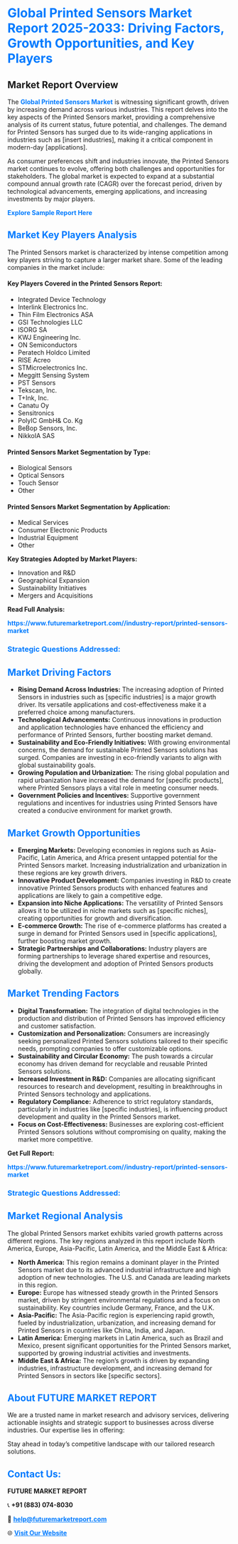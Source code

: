 <h1 style="color: #007BFF;">Global Printed Sensors Market Report 2025-2033: Driving Factors, Growth Opportunities, and Key Players</h1>

<section id="overview">
<h2>Market Report Overview</h2>
<p>The <a href="https://www.futuremarketreport.com//industry-report/printed-sensors-market" style="color: #007BFF; text-decoration: none;"><strong>Global Printed Sensors Market</strong></a> is witnessing significant growth, driven by increasing demand across various industries. This report delves into the key aspects of the Printed Sensors market, providing a comprehensive analysis of its current status, future potential, and challenges. The demand for Printed Sensors has surged due to its wide-ranging applications in industries such as [insert industries], making it a critical component in modern-day [applications].</p>
<p>As consumer preferences shift and industries innovate, the Printed Sensors market continues to evolve, offering both challenges and opportunities for stakeholders. The global market is expected to expand at a substantial compound annual growth rate (CAGR) over the forecast period, driven by technological advancements, emerging applications, and increasing investments by major players.</p>
</section>

<section id="overview">
<p><a href="https://www.futuremarketreport.com//request-sample/reportId=86009" style="color: #007BFF; text-decoration: none;"><strong>Explore Sample Report Here</strong></a></p>
</section>

<section id="key-players">
<h2 style="color: #007BFF;">Market Key Players Analysis</h2>
<p>The Printed Sensors market is characterized by intense competition among key players striving to capture a larger market share. Some of the leading companies in the market include:</p>
<h4>Key Players Covered in the Printed Sensors Report:</h4>
<ul><li>Integrated Device Technology</li><li>Interlink Electronics Inc.</li><li>Thin Film Electronics ASA</li><li>GSI Technologies LLC</li><li>ISORG SA</li><li>KWJ Engineering Inc.</li><li>ON Semiconductors</li><li>Peratech Holdco Limited</li><li>RISE Acreo</li><li>STMicroelectronics Inc.</li><li>Meggitt Sensing System</li><li>PST Sensors</li><li>Tekscan, Inc.</li><li>T+Ink, Inc.</li><li>Canatu Oy</li><li>Sensitronics</li><li>PolyIC GmbH&amp; Co. Kg</li><li>BeBop Sensors, Inc.</li><li>NikkoIA SAS</li></ul>
<h4>Printed Sensors Market Segmentation by Type:</h4>
<ul><li>Biological Sensors</li><li>Optical Sensors</li><li>Touch Sensor</li><li>Other</li></ul>

<h4>Printed Sensors Market Segmentation by Application:</h4>
<ul><li>Medical Services</li><li>Consumer Electronic Products</li><li>Industrial Equipment</li><li>Other</li></ul>
<p><strong>Key Strategies Adopted by Market Players:</strong></p>
<ul>
<li>Innovation and R&D</li>
<li>Geographical Expansion</li>
<li>Sustainability Initiatives</li>
<li>Mergers and Acquisitions</li>
</ul>
</section>

<section>
<p><strong>Read Full Analysis: </strong></p><a href="https://www.futuremarketreport.com//industry-report/printed-sensors-market" style="color: #007BFF; text-decoration: none;"><strong>https://www.futuremarketreport.com//industry-report/printed-sensors-market</strong></a>
<h3 style="color: #007BFF;">Strategic Questions Addressed:</h3>
</section>

<section id="driving-factors">
<h2 style="color: #007BFF;">Market Driving Factors</h2>
<ul>
<li><strong>Rising Demand Across Industries:</strong> The increasing adoption of Printed Sensors in industries such as [specific industries] is a major growth driver. Its versatile applications and cost-effectiveness make it a preferred choice among manufacturers.</li>
<li><strong>Technological Advancements:</strong> Continuous innovations in production and application technologies have enhanced the efficiency and performance of Printed Sensors, further boosting market demand.</li>
<li><strong>Sustainability and Eco-Friendly Initiatives:</strong> With growing environmental concerns, the demand for sustainable Printed Sensors solutions has surged. Companies are investing in eco-friendly variants to align with global sustainability goals.</li>
<li><strong>Growing Population and Urbanization:</strong> The rising global population and rapid urbanization have increased the demand for [specific products], where Printed Sensors plays a vital role in meeting consumer needs.</li>
<li><strong>Government Policies and Incentives:</strong> Supportive government regulations and incentives for industries using Printed Sensors have created a conducive environment for market growth.</li>
</ul>
</section>

<section id="growth-opportunities">
<h2 style="color: #007BFF;">Market Growth Opportunities</h2>
<ul>
<li><strong>Emerging Markets:</strong> Developing economies in regions such as Asia-Pacific, Latin America, and Africa present untapped potential for the Printed Sensors market. Increasing industrialization and urbanization in these regions are key growth drivers.</li>
<li><strong>Innovative Product Development:</strong> Companies investing in R&D to create innovative Printed Sensors products with enhanced features and applications are likely to gain a competitive edge.</li>
<li><strong>Expansion into Niche Applications:</strong> The versatility of Printed Sensors allows it to be utilized in niche markets such as [specific niches], creating opportunities for growth and diversification.</li>
<li><strong>E-commerce Growth:</strong> The rise of e-commerce platforms has created a surge in demand for Printed Sensors used in [specific applications], further boosting market growth.</li>
<li><strong>Strategic Partnerships and Collaborations:</strong> Industry players are forming partnerships to leverage shared expertise and resources, driving the development and adoption of Printed Sensors products globally.</li>
</ul>
</section>

<section id="trending-factors">
<h2 style="color: #007BFF;">Market Trending Factors</h2>
<ul>
<li><strong>Digital Transformation:</strong> The integration of digital technologies in the production and distribution of Printed Sensors has improved efficiency and customer satisfaction.</li>
<li><strong>Customization and Personalization:</strong> Consumers are increasingly seeking personalized Printed Sensors solutions tailored to their specific needs, prompting companies to offer customizable options.</li>
<li><strong>Sustainability and Circular Economy:</strong> The push towards a circular economy has driven demand for recyclable and reusable Printed Sensors solutions.</li>
<li><strong>Increased Investment in R&D:</strong> Companies are allocating significant resources to research and development, resulting in breakthroughs in Printed Sensors technology and applications.</li>
<li><strong>Regulatory Compliance:</strong> Adherence to strict regulatory standards, particularly in industries like [specific industries], is influencing product development and quality in the Printed Sensors market.</li>
<li><strong>Focus on Cost-Effectiveness:</strong> Businesses are exploring cost-efficient Printed Sensors solutions without compromising on quality, making the market more competitive.</li>
</ul>
</section>

<section>
<p><strong>Get Full Report: </strong></p><a href="https://www.futuremarketreport.com//industry-report/printed-sensors-market" style="color: #007BFF; text-decoration: none;"><strong>https://www.futuremarketreport.com//industry-report/printed-sensors-market</strong></a>
<h3 style="color: #007BFF;">Strategic Questions Addressed:</h3>
</section>


<section id="regional-analysis">
<h2 style="color: #007BFF;">Market Regional Analysis</h2>
<p>The global Printed Sensors market exhibits varied growth patterns across different regions. The key regions analyzed in this report include North America, Europe, Asia-Pacific, Latin America, and the Middle East & Africa:</p>
<ul>
<li><strong>North America:</strong> This region remains a dominant player in the Printed Sensors market due to its advanced industrial infrastructure and high adoption of new technologies. The U.S. and Canada are leading markets in this region.</li>
<li><strong>Europe:</strong> Europe has witnessed steady growth in the Printed Sensors market, driven by stringent environmental regulations and a focus on sustainability. Key countries include Germany, France, and the U.K.</li>
<li><strong>Asia-Pacific:</strong> The Asia-Pacific region is experiencing rapid growth, fueled by industrialization, urbanization, and increasing demand for Printed Sensors in countries like China, India, and Japan.</li>
<li><strong>Latin America:</strong> Emerging markets in Latin America, such as Brazil and Mexico, present significant opportunities for the Printed Sensors market, supported by growing industrial activities and investments.</li>
<li><strong>Middle East & Africa:</strong> The region’s growth is driven by expanding industries, infrastructure development, and increasing demand for Printed Sensors in sectors like [specific sectors].</li>
</ul>
</section>

<footer>
<h2 style="color: #007BFF;">About FUTURE MARKET REPORT</h2>
<p>We are a trusted name in market research and advisory services, delivering actionable insights and strategic support to businesses across diverse industries. Our expertise lies in offering:</p>

<p>Stay ahead in today’s competitive landscape with our tailored research solutions.</p>

<h2 style="color: #007BFF;">Contact Us:</h2>
<p><strong>FUTURE MARKET REPORT</strong></p>
<p>📞 <strong>+91 (883) 074-8030</strong></p>
<p>📧 <strong><a href="mailto:help@futuremarketreport.com" style="color: #007BFF;">help@futuremarketreport.com</a></strong></p>
<p>🌐 <strong><a href="https://www.futuremarketreport.com/" style="color: #007BFF;">Visit Our Website</a></strong></p>
</footer>